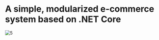 # A simple, modularized e-commerce system based on .NET Core


![5](https://user-images.githubusercontent.com/1322130/131916590-daf90d7f-ccb1-4013-9d59-ca970a04f0a1.png)





